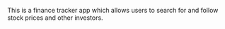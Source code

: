 This is a finance tracker app which allows users to search for and follow stock prices and other investors.
